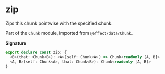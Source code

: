 # zip

Zips this chunk pointwise with the specified chunk.

Part of the `Chunk` module, imported from `@effect/data/Chunk`.

**Signature**

```ts
export declare const zip: {
  <B>(that: Chunk<B>): <A>(self: Chunk<A>) => Chunk<readonly [A, B]>
  <A, B>(self: Chunk<A>, that: Chunk<B>): Chunk<readonly [A, B]>
}
```
